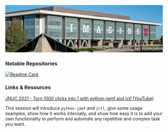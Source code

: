 <img src="marriott_lib_building.png">

### Notable Repositories

[![Readme Card](https://github-readme-stats.vercel.app/api/pin/?username=username&repo=../python-jamf)](https://github.com/univ-of-utah-marriott-library-apple/python-jamf)

### Links & Resources

[JNUC 2021 - Turn 1000 clicks into 1 with python-jamf and jctl (YouTube)](https://www.youtube.com/watch?v=2YLriNwyP3s)

This session will introduce `python-jamf` and `jctl`, give some usage examples, show how it works internally, and show how easy it is to add your own functionality to perform and automate any repetitive and complex task you want. 
